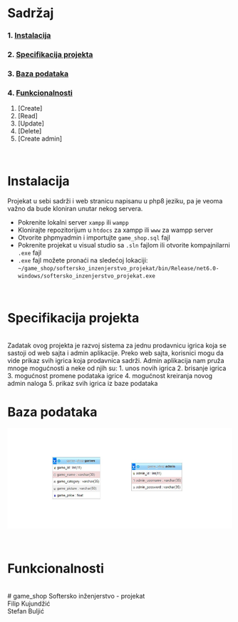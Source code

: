 # Sadržaj 
### 1. [Instalacija](#instalacija)
### 2. [Specifikacija projekta](#specifikacija-projekta)
### 3. [Baza podataka](#baza-podataka)
### 4. [Funkcionalnosti](#funkcionalnosti)
  1. [Create]
  2. [Read]
  3. [Update]
  4. [Delete]
  5. [Create admin]

<br/>

<a href="instalacija"></a>
# Instalacija
Projekat u sebi sadrži i web stranicu napisanu u php8 jeziku, pa je veoma važno da bude kloniran unutar nekog servera.
<br/>
- Pokrenite lokalni server `xampp` ili `wampp`
- Klonirajte repozitorijum u `htdocs` za xampp ili `www` za wampp server
- Otvorite phpmyadmin i importujte `game_shop.sql` fajl
- Pokrenite projekat u visual studio sa `.sln` fajlom ili otvorite kompajnilarni `.exe` fajl
- `.exe` fajl možete pronaći na sledećoj lokaciji: <br/> `~/game_shop/softersko_inzenjerstvo_projekat/bin/Release/net6.0-windows/softersko_inzenjerstvo_projekat.exe`

<br/>

<a href="specifikacija-projekta"></a>
# Specifikacija projekta
<br/>
Zadatak ovog projekta je razvoj sistema za jednu prodavnicu igrica koja se sastoji od web sajta i admin aplikacije. Preko web sajta, korisnici mogu da vide prikaz svih igrica koja
prodavnica sadrži. Admin aplikacija nam pruža mnoge mogućnosti a neke od njih su:
  1. unos novih igrica
  2. brisanje igrica
  3. mogućnost promene podataka igrice
  4. mogućnost kreiranja novog admin naloga
  5. prikaz svih igrica iz baze podataka

<br/>

<a href="baza-podataka"></a>
# Baza podataka
![baza.jpg](/assets/baza.jpg)

<br/>

<a href="funkcionalnosti"></a>
# Funkcionalnosti

<br/>
# game_shop
Softersko inženjerstvo - projekat <br/>
Filip Kujundžić <br/> 
Stefan Buljić
